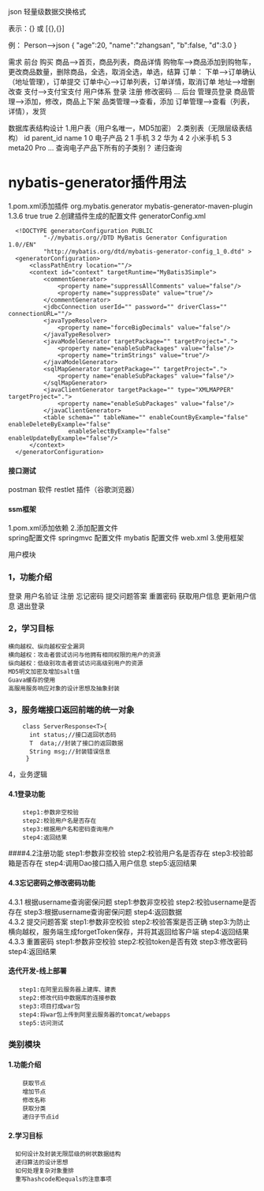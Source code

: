 json 轻量级数据交换格式

表示：{} 或 [{},{}]

例：
Person-->json
{
  "age":20,
  "name":"zhangsan",
  "b":false,
  "d":3.0
}

需求
前台
   购买 
      商品-->首页，商品列表，商品详情
      购物车-->商品添加到购物车，更改商品数量，删除商品，全选，取消全选，单选，结算
      订单：
          下单-->订单确认（地址管理），订单提交
          订单中心-->订单列表，订单详情，取消订单
      地址-->增删改查
      支付-->支付宝支付
   用户体系
       登录
       注册
       修改密码
       ...
后台
    管理员登录
    商品管理-->添加，修改，商品上下架
    品类管理-->查看，添加
    订单管理-->查看（列表，详情），发货

数据库表结构设计
1.用户表（用户名唯一，MD5加密）
2.类别表（无限层级表结构）
   id  parent_id     name
    1       0        电子产品
    2       1         手机
    3       2         华为
    4       2        小米手机
    5       3         meta20 Pro 
  ...
  查询电子产品下所有的子类别？
       递归查询
       
   <h1>nybatis-generator插件用法</h1>
   1.pom.xml添加插件
       <plugin>
        <groupId>org.mybatis.generator</groupId>
        <artifactId>mybatis-generator-maven-plugin</artifactId>
        <version>1.3.6</version>
        <configuration>
          <verbose>true</verbose>
          <overwrite>true</overwrite>
        </configuration>
       </plugin>
  2.创建插件生成的配置文件     
   generatorConfig.xml
   
   <?xml version="1.0" encoding="UTF-8" ?>
      <!DOCTYPE generatorConfiguration PUBLIC
              "-//mybatis.org//DTD MyBatis Generator Configuration 1.0//EN"
              "http://mybatis.org/dtd/mybatis-generator-config_1_0.dtd" >
      <generatorConfiguration>
          <classPathEntry location=""/>
          <context id="context" targetRuntime="MyBatis3Simple">
              <commentGenerator>
                  <property name="suppressAllComments" value="false"/>
                  <property name="suppressDate" value="true"/>
              </commentGenerator>
              <jdbcConnection userId="" password="" driverClass="" connectionURL=""/>
              <javaTypeResolver>
                  <property name="forceBigDecimals" value="false"/>
              </javaTypeResolver>
              <javaModelGenerator targetPackage="" targetProject=".">
                  <property name="enableSubPackages" value="false"/>
                  <property name="trimStrings" value="true"/>
              </javaModelGenerator>
              <sqlMapGenerator targetPackage="" targetProject=".">
                  <property name="enableSubPackages" value="false"/>
              </sqlMapGenerator>
              <javaClientGenerator targetPackage="" type="XMLMAPPER" targetProject=".">
                  <property name="enableSubPackages" value="false"/>
              </javaClientGenerator>
              <table schema="" tableName="" enableCountByExample="false" enableDeleteByExample="false"
                     enableSelectByExample="false" enableUpdateByExample="false"/>
          </context>
      </generatorConfiguration>
   
   ####  接口测试
   postman 软件
   restlet 插件（谷歌浏览器）
   
   ####  ssm框架
   1.pom.xml添加依赖
   2.添加配置文件  
      spring配置文件
      springmvc 配置文件
      mybatis 配置文件
      web.xml
   3.使用框架
   
   用户模块
  ###  1，功能介绍
   登录
   用户名验证
   注册
   忘记密码
   提交问题答案
   重置密码
   获取用户信息
   更新用户信息
   退出登录
   ### 2，学习目标
    横向越权、纵向越权安全漏洞
    横向越权：攻击者尝试访问与他拥有相同权限的用户的资源
    纵向越权：低级别攻击者尝试访问高级别用户的资源
    MD5明文加密及增加salt值
    Guava缓存的使用
    高服用服务响应对象的设计思想及抽象封装
  ###  3，服务端接口返回前端的统一对象
        class ServerResponse<T>{
          int status;//接口返回状态码
          T  data;//封装了接口的返回数据
          String msg;//封装错误信息
         }
   4，业务逻辑
   #### 4.1登录功能
        step1:参数非空校验
        step2:校验用户名是否存在
        step3:根据用户名和密码查询用户
        step4:返回结果
   ####4.2注册功能
         step1:参数非空校验
         step2:校验用户名是否存在
         step3:校验邮箱是否存在
         step4:调用Dao接口插入用户信息
         step5:返回结果
  #### 4.3忘记密码之修改密码功能
   4.3.1 根据username查询密保问题
        step1:参数非空校验
        step2:校验username是否存在
        step3:根据username查询密保问题
        step4:返回数据  
   4.3.2 提交问题答案
        step1:参数非空校验
        step2:校验答案是否正确
        step3:为防止横向越权，服务端生成forgetToken保存，并将其返回给客户端
        step4:返回结果
   4.3.3 重置密码
        step1:参数非空校验
        step2:校验token是否有效
        step3:修改密码
        step4:返回结果
   
   #### 迭代开发-线上部署
       step1:在阿里云服务器上建库、建表
       step2:修改代码中数据库的连接参数
       step3:项目打成war包
       step4:将war包上传到阿里云服务器的tomcat/webapps
       step5:访问测试  
   
   ###  类别模块
   #### 1.功能介绍
        获取节点
        增加节点
        修改名称
        获取分类
        递归子节点id
   ####  2.学习目标
      如何设计及封装无限层级的树状数据结构
      递归算法的设计思想
      如何处理复杂对象重排
      重写hashcode和equals的注意事项
   
   
   
   
   
   
   
   
   